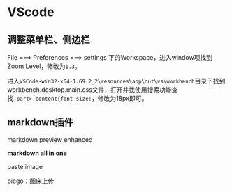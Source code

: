 # VScode

## 调整菜单栏、侧边栏

File ===> Preferences ===> settings 下的Workspace，进入window项找到Zoom Level，修改为`1.3`。

进入`VSCode-win32-x64-1.69.2_2\resources\app\out\vs\workbench`目录下找到workbench.desktop.main.css文件，打开并找使用搜索功能查找`.part>.content{font-size:`，修改为18px即可。

## markdown插件

markdown preview enhanced

**markdown all in one**

paste image

picgo：图床上传
